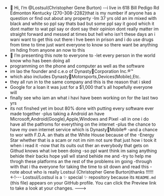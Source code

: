  - 👋 Hi, I’m @Lostsul(Christopher Gene Burton)
--i live in 618 Bill Pedigo Rd Edmonton Kentucky (270-308-2282)that is my number
  if anyone has a question or find out about any property
 -Im 37 yrs old an im mixed with black and white so ppl say thats
  bad but some ppl say it good which it dont matter to wat ppl say
or dont say their opinion dont really matter im straight forward and messed
at times but hell who isn't these days an i wani want to get this out there
i hve been in prison and i do use drugs from time to time just want everyone
to know so there want be anything im hding from anyone an now to this  
- 👀 I’m presenting this note to everyone to
-let every person in the world know who has been doing all
- programming on the phone and computer as well as the software
- im lao the founder and c.e.o of Dynasty💎Corporation Inc.®™
- which also includes Dynasty💎Motorsports,Devices(Mobile),Etc.
- they all run in to the same company and this is the reason that i sked
- Google for a loan it was just for a $1,000 that's all hopefully everyone will
- finally see who iam an what i havi have been working on for the last two yrs
- its not finshed yet im bout 80% done with putting every software ever made together
-plus taking a Android an have Microsoft,Android(Google),Apple,Windows and Pixel
-all in one i do have all the patfroms for everything on the internet
-plus the chance to have my own internet service which is Dynasty💎Mobile®
-and a chance to wor with F.D.A. an thats at the White House because of the
-Energy Star whether that is a scam or not im nim not sure that just how i took it when i read it
-now that its ouits out ther an everybody that gets on Githud knows what ive been doing
  -so ppl want think im saing anything behide their backs hope yall wll stand behide me and
  -try to help me throgh these platforms an the rest of the problems im going
  -through with that i tha everyone for taking the time to sit down and read this
  -note about who is really Lostsul (Christopher Gene Burton)thanks !!!!!!
<-!---
Lostsul/Lostsul is a ✨ special ✨ repository because its `README.md` (this file) appears on your GitHub profile.
You can click the Preview link to take a look at your changes.
--->
